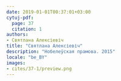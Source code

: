 ```yaml
---
date: 2019-01-01T00:37:01+03:00
cytuj-pdf:
  page: 37
  citation: 1
authors:
- Святлана Алексіевіч
title: "Святлана Алексіевіч"
description: "Нобелеўская прамова. 2015"
locale: "be_BY"
images:
- cites/37-1/preview.png
---
```

